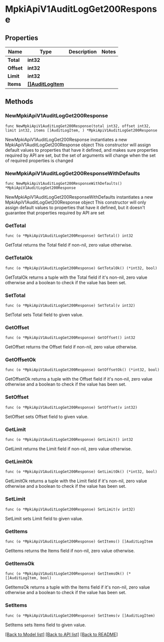 # MpkiApiV1AuditLogGet200Response

## Properties

Name | Type | Description | Notes
------------ | ------------- | ------------- | -------------
**Total** | **int32** |  | 
**Offset** | **int32** |  | 
**Limit** | **int32** |  | 
**Items** | [**[]AuditLogItem**](AuditLogItem.md) |  | 

## Methods

### NewMpkiApiV1AuditLogGet200Response

`func NewMpkiApiV1AuditLogGet200Response(total int32, offset int32, limit int32, items []AuditLogItem, ) *MpkiApiV1AuditLogGet200Response`

NewMpkiApiV1AuditLogGet200Response instantiates a new MpkiApiV1AuditLogGet200Response object
This constructor will assign default values to properties that have it defined,
and makes sure properties required by API are set, but the set of arguments
will change when the set of required properties is changed

### NewMpkiApiV1AuditLogGet200ResponseWithDefaults

`func NewMpkiApiV1AuditLogGet200ResponseWithDefaults() *MpkiApiV1AuditLogGet200Response`

NewMpkiApiV1AuditLogGet200ResponseWithDefaults instantiates a new MpkiApiV1AuditLogGet200Response object
This constructor will only assign default values to properties that have it defined,
but it doesn't guarantee that properties required by API are set

### GetTotal

`func (o *MpkiApiV1AuditLogGet200Response) GetTotal() int32`

GetTotal returns the Total field if non-nil, zero value otherwise.

### GetTotalOk

`func (o *MpkiApiV1AuditLogGet200Response) GetTotalOk() (*int32, bool)`

GetTotalOk returns a tuple with the Total field if it's non-nil, zero value otherwise
and a boolean to check if the value has been set.

### SetTotal

`func (o *MpkiApiV1AuditLogGet200Response) SetTotal(v int32)`

SetTotal sets Total field to given value.


### GetOffset

`func (o *MpkiApiV1AuditLogGet200Response) GetOffset() int32`

GetOffset returns the Offset field if non-nil, zero value otherwise.

### GetOffsetOk

`func (o *MpkiApiV1AuditLogGet200Response) GetOffsetOk() (*int32, bool)`

GetOffsetOk returns a tuple with the Offset field if it's non-nil, zero value otherwise
and a boolean to check if the value has been set.

### SetOffset

`func (o *MpkiApiV1AuditLogGet200Response) SetOffset(v int32)`

SetOffset sets Offset field to given value.


### GetLimit

`func (o *MpkiApiV1AuditLogGet200Response) GetLimit() int32`

GetLimit returns the Limit field if non-nil, zero value otherwise.

### GetLimitOk

`func (o *MpkiApiV1AuditLogGet200Response) GetLimitOk() (*int32, bool)`

GetLimitOk returns a tuple with the Limit field if it's non-nil, zero value otherwise
and a boolean to check if the value has been set.

### SetLimit

`func (o *MpkiApiV1AuditLogGet200Response) SetLimit(v int32)`

SetLimit sets Limit field to given value.


### GetItems

`func (o *MpkiApiV1AuditLogGet200Response) GetItems() []AuditLogItem`

GetItems returns the Items field if non-nil, zero value otherwise.

### GetItemsOk

`func (o *MpkiApiV1AuditLogGet200Response) GetItemsOk() (*[]AuditLogItem, bool)`

GetItemsOk returns a tuple with the Items field if it's non-nil, zero value otherwise
and a boolean to check if the value has been set.

### SetItems

`func (o *MpkiApiV1AuditLogGet200Response) SetItems(v []AuditLogItem)`

SetItems sets Items field to given value.



[[Back to Model list]](../README.md#documentation-for-models) [[Back to API list]](../README.md#documentation-for-api-endpoints) [[Back to README]](../README.md)


